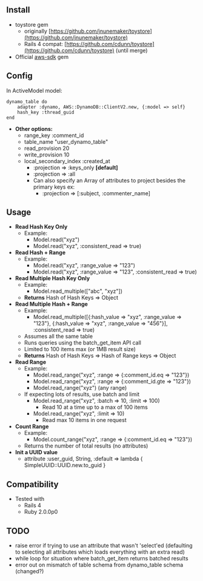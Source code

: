 ## Install
* toystore gem
	* originally [https://github.com/jnunemaker/toystore](https://github.com/jnunemaker/toystore)
	* Rails 4 compat: [https://github.com/cdunn/toystore](https://github.com/cdunn/toystore) (until merge)
* Official [aws-sdk](http://aws.amazon.com/sdkforruby/) gem

## Config
In ActiveModel model:

```
dynamo_table do
	adapter :dynamo, AWS::DynamoDB::ClientV2.new, {:model => self}
	hash_key :thread_guid
end
```
* **Other options:**
	* range_key :comment_id
	* table_name "user_dynamo_table"
	* read_provision 20
    * write_provision 10
	* local_secondary_index :created_at
		* :projection => :keys_only **[default]**
		* :projection => :all
		* Can also specify an Array of attributes to project besides the primary keys ex:
			* :projection => [:subject, :commenter_name]

## Usage
* **Read Hash Key Only**
	* Example:
		* Model.read("xyz")
		* Model.read("xyz", :consistent_read => true)
* **Read Hash + Range**
	* Example:
		* Model.read("xyz", :range_value => "123")
		* Model.read("xyz", :range_value => "123", :consistent_read => true)
* **Read Multiple Hash Key Only**
	* Example:
		* Model.read_multiple(["abc", "xyz"])
	* **Returns** Hash of Hash Keys => Object
* **Read Multiple Hash + Range**
	* Example:
		* Model.read_multiple([{:hash_value => "xyz", :range_value => "123"}, {:hash_value => "xyz", :range_value => "456"}], :consistent_read => true)
	* Assumes all the same table
	* Runs queries using the batch_get_item API call
	* Limited to 100 items max (or 1MB result size)
	* **Returns** Hash of Hash Keys => Hash of Range keys => Object
* **Read Range**
	* Example:
		* Model.read_range("xyz", :range => {:comment_id.eq => "123"})
		* Model.read_range("xyz", :range => {:comment_id.gte => "123"})
		* Model.read_range("xyz") (any range)
	* If expecting lots of results, use batch and limit
		* Model.read_range("xyz", :batch => 10, :limit => 100)
			* Read 10 at a time up to a max of 100 items
		* Model.read_range("xyz", :limit => 10)
			* Read max 10 items in one request
* **Count Range**
	* Example:
		* Model.count_range("xyz", :range => {:comment_id.eq => "123"})
	* Returns the number of total results (no attributes)
* **Init a UUID value**
  * attribute :user_guid, String, :default => lambda { SimpleUUID::UUID.new.to_guid }

## Compatibility
* Tested with
	* Rails 4
	* Ruby 2.0.0p0

## TODO
* raise error if trying to use an attribute that wasn't 'select'ed (defaulting to selecting all attributes which loads everything with an extra read)
* while loop for situation where batch_get_item returns batched results
* error out on mismatch of table schema from dynamo_table schema (changed?)
